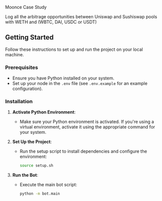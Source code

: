  Moonce Case Study

Log all the arbitrage opportunities between Uniswap and Sushiswap pools with WETH and (WBTC, DAI, USDC or USDT)

## Getting Started

Follow these instructions to set up and run the project on your local machine.

### Prerequisites

- Ensure you have Python installed on your system.
- Set up your node in the `.env` file (see `.env.example` for an example configuration).

### Installation

1. **Activate Python Environment**:
   - Make sure your Python environment is activated. If you're using a virtual environment, activate it using the appropriate command for your system.

2. **Set Up the Project**:
   - Run the setup script to install dependencies and configure the environment:
     ```bash
     source setup.sh
     ```

3. **Run the Bot**:
   - Execute the main bot script:
     ```bash
     python -m bot.main
     ```
